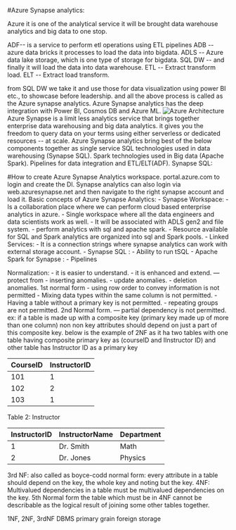 
#Azure Synapse analytics:

Azure it is one of the analytical service it will be brought data warehouse analytics and big data to one stop.

ADF-- is a service to perform etl operations using ETL pipelines
ADB -- azure data bricks it processes to load the data into bigdata.
ADLS -- Azure data lake storage, which is one type of storage for bigdata.
SQL DW -- and finally  it will load the data into data warehouse.
ETL -- Extract transform load.
ELT -- Extract load transform.

from SQL DW we take it and use those for data visualization using power BI etc., to showcase before leadership.
and all the above process is called as the Azure synapse analytics.
Azure Synapse analytics has the deep integration with Power BI, Cosmos DB and Azure ML.
 ![Azure Architecture](Azure_SynapseAnalytics.png?raw-true)
Azure Synapse is a limit less analytics service that brings together enterprise data warehousing and big data analytics. it gives you  the freedom to query 
data on your terms using either serverless or dedicated resources -- at scale.
Azure Synapse analytics bring best of the below components together as single service 
    SQL technologies used in data warehousing (Synapse SQL).
    Spark technologies used in Big data (Apache Spark).
    Pipelines for data integration and ETL/ELT(ADF).
Synapse SQL:
	
#How to create Azure Synapse Analytics workspace.
    portal.azure.com to login and create the Dl.
    Synapse analytics can also login via web.azuresynapse.net and then navigate to the right synapse account and load it.
Basic concepts of Azure Synapse Analytics:
    - Synapse Workspace:
        - Is a collaboration place where we can perform cloud based enterprise analytics in azure.
        - Single workspace where all the data engineers and data scientists work as well.
        - It will be associated with ADLS gen2 and file system.
        - perform analytics with sql and apache spark.
        - Resource available for SQL and Spark analytics are organized into sql and Spark pools.
    - Linked Services:
        - It is a connection strings where synapse analytics can work with external storage account.
    - Synapse SQL :
        - Ability to run tSQL 
    - Apache Spark for Synapse :
    - Pipelines

Normalization:
    - it is easier to understand. 
    - it is enhanced and extend.
    — protect from 
        - inserting anomalies.
        - update anomalies.
        - deletion anomalies.
1st normal form
    - using row order to convey information is not permitted
    - Mixing data types within the same column is not permitted.
    - Having a table without a primary key is not permitted.
    - repeating groups are not permitted.
2nd Normal form.
    — partial dependency is not permitted. ex: if a table is made up with a composite key 
(primary key made up of more than one column) non non key attributes should depend on just a part of this composite key.
below is the example of 2NF as it ha two tables with one table having composite primary key as (courseID and IInstructor ID)
and other table has Instructor ID as a primary key 

| CourseID	  | InstructorID  |
|------------|---------------|
|101	|1
|102	|2
|103	|1
Table 2: 
Instructor

|InstructorID	| InstructorName	 |Department|
|------------|-----------------|------------|
|1	| Dr. Smith       |	Math|
|2| 	Dr. Jones      |	Physics|

3rd NF: also called as boyce-codd normal form:
every attribute in a table should depend on the key, the whole key and noting but the key.
4NF: Multivalued dependencies in a table must be multivalued dependencies on the key.
5th Normal form
the table which must be in 4NF cannot be describable as the logical result of joining some other tables together.











    

1NF, 2NF, 3rdNF
DBMS
primary 
grain 
foreign 
storage

    
    

